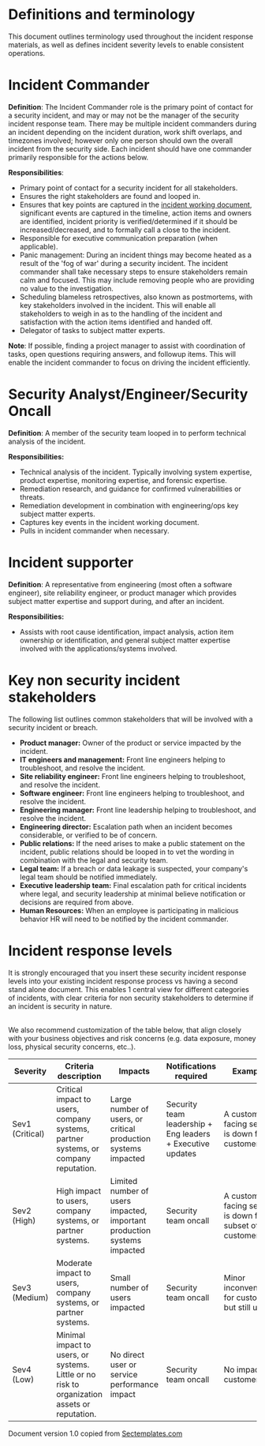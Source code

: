 # Definitions and terminology
This document outlines terminology used throughout the incident response materials, as well as defines incident severity levels to enable consistent operations.<br>

# Incident Commander
<b>Definition</b>: The Incident Commander role is the primary point of contact for a security incident, and may or may not be the manager of the security incident response team. There may be multiple incident commanders during an incident depending on the incident duration, work shift overlaps, and timezones involved; however only one person should own the overall incident from the security side. Each incident should have one commander primarily responsible for the actions below.<br>

<b>Responsibilities</b>:<br>
* Primary point of contact for a security incident for all stakeholders.
* Ensures the right stakeholders are found and looped in.
* Ensures that key points are captured in the <a href="./Security_incident_working_document_template.md">incident working document</a>, significant events are captured in the timeline, action items and owners are identified, incident priority is verified/determined if it should be increased/decreased, and to formally call a close to the incident. 
* Responsible for executive communication preparation (when applicable).
* Panic management: During an incident things may become heated as a result of the 'fog of war' during a security incident. The incident commander shall take necessary steps to ensure stakeholders remain calm and focused. This may include removing people who are providing no value to the investigation. 
* Scheduling blameless retrospectives, also known as postmortems, with key stakeholders involved in the incident. This will enable all stakeholders to weigh in as to the handling of the incident and satisfaction with the action items identified and handed off. 
* Delegator of tasks to subject matter experts.

<b>Note</b>: If possible, finding a project manager to assist with coordination of tasks, open questions requiring answers, and followup items. This will enable the incident commander to focus on driving the incident efficiently. 

# Security Analyst/Engineer/Security Oncall
<b>Definition</b>: A member of the security team looped in to perform technical analysis of the incident. 

<b>Responsibilities:</b><br>
* Technical analysis of the incident. Typically involving system expertise, product expertise, monitoring expertise, and forensic expertise. 
* Remediation research, and guidance for confirmed vulnerabilities or threats.
* Remediation development in combination with engineering/ops key subject matter experts. 
* Captures key events in the incident working document.
* Pulls in incident commander when necessary.

# Incident supporter
<b>Definition</b>: A representative from engineering (most often a software engineer), site reliability engineer, or product manager which provides subject matter expertise and support during, and after an incident.

<b>Responsibilities:</b><br>
* Assists with root cause identification, impact analysis, action item ownership or identification, and general subject matter expertise involved with the applications/systems involved.

# Key non security incident stakeholders
The following list outlines common stakeholders that will be involved with a security incident or breach. 
* <b>Product manager:</b> Owner of the product or service impacted by the incident.
* <b>IT engineers and management:</b> Front line engineers helping to troubleshoot, and resolve the incident. 
* <b>Site reliability engineer:</b> Front line engineers helping to troubleshoot, and resolve the incident. 
* <b>Software engineer:</b> Front line engineers helping to troubleshoot, and resolve the incident. 
* <b>Engineering manager:</b> Front line leadership helping to troubleshoot, and resolve the incident. 
* <b>Engineering director:</b> Escalation path when an incident becomes considerable, or verified to be of concern. 
* <b>Public relations:</b> If the need arises to make a public statement on the incident, public relations should be looped in to vet the wording in combination with the legal and security team. 
* <b>Legal team:</b> If a breach or data leakage is suspected, your company's legal team should be notified immediately.  
* <b>Executive leadership team:</b> Final escalation path for critical incidents where legal, and security leadership at minimal believe notification or decisions are required from above. 
* <b>Human Resources:</b> When an employee is participating in malicious behavior HR will need to be notified by the incident commander. 


# Incident response levels
It is strongly encouraged that you insert these security incident response levels into your existing incident response process vs having a second stand alone document. This enables 1 central view for different categories of incidents, with clear criteria for non security stakeholders to determine if an incident is security in nature. <br><br>

We also recommend customization of the table below, that align closely with your business objectives and risk concerns (e.g. data exposure, money loss, physical security concerns, etc..).  

| Severity| Criteria description | Impacts| Notifications required|Examples|
|---------|----------------------|-------|------------------------|---------|
|Sev1 (Critical)| Critical impact to users, company systems, partner systems, or company reputation. | Large number of users, or critical production systems impacted| Security team leadership + Eng leaders + Executive updates | A customer-facing service is down for all customers|
|Sev2 (High)| High impact to users, company systems, or partner systems. | Limited number of users impacted, important production systems impacted| Security team oncall | A customer-facing service is down for a subset of customers| 
|Sev3 (Medium)| Moderate impact to users, company systems, or partner systems. | Small number of users impacted| Security team oncall | Minor inconvenience for customers, but still usable|
|Sev4 (Low) | Minimal impact to users, or systems. Little or no risk to organization assets or reputation.| No direct user or service performance impact |Security team oncall | No impact to customers|


Document version 1.0 copied from [Sectemplates.com](https://www.sectemplates.com)
